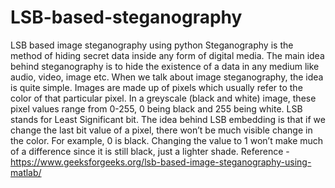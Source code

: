 # LSB-based-steganography
LSB based image steganography using python
Steganography is the method of hiding secret data inside any form of digital media. The main idea behind steganography is to hide the existence of a data in any medium like audio, video, image etc. When we talk about image steganography, the idea is quite simple. Images are made up of pixels which usually refer to the color of that particular pixel. In a greyscale (black and white) image, these pixel values range from 0-255, 0 being black and 255 being white.
LSB stands for Least Significant bit. The idea behind LSB embedding is that if we change the last bit value of a pixel, there won’t be much visible change in the color. For example, 0 is black. Changing the value to 1 won’t make much of a difference since it is still black, just a lighter shade.
Reference - https://www.geeksforgeeks.org/lsb-based-image-steganography-using-matlab/
